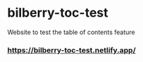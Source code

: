 # bilberry-toc-test
Website to test the table of contents feature

### https://bilberry-toc-test.netlify.app/


